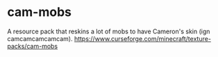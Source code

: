 # cam-mobs
A resource pack that reskins a lot of mobs to have Cameron's skin (ign camcamcamcamcam).
https://www.curseforge.com/minecraft/texture-packs/cam-mobs
